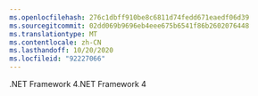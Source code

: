```yaml
---
ms.openlocfilehash: 276c1dbff910be8c6811d74fedd671eaedf06d39
ms.sourcegitcommit: 02dd069b9696eb4eee675b6541f86b2602076448
ms.translationtype: MT
ms.contentlocale: zh-CN
ms.lasthandoff: 10/20/2020
ms.locfileid: "92227066"
---
```

<span data-ttu-id="176ed-101">.NET Framework 4</span><span class="sxs-lookup"><span data-stu-id="176ed-101">.NET Framework 4</span></span>